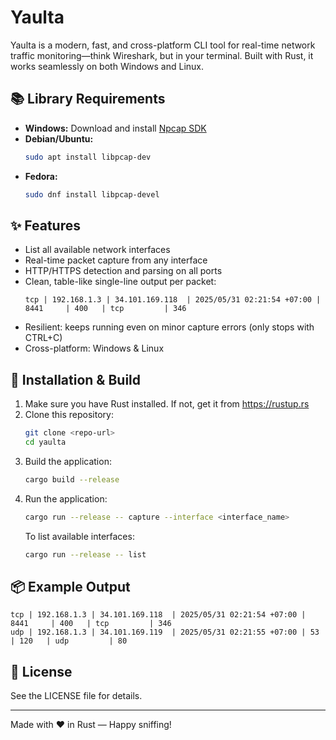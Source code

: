 # Yaulta

Yaulta is a modern, fast, and cross-platform CLI tool for real-time network traffic monitoring—think Wireshark, but in your terminal. Built with Rust, it works seamlessly on both Windows and Linux.

## 📚 Library Requirements

- **Windows:** Download and install [Npcap SDK](https://npcap.com/#download)
- **Debian/Ubuntu:**
  ```sh
  sudo apt install libpcap-dev
  ```
- **Fedora:**
  ```sh
  sudo dnf install libpcap-devel
  ```

## ✨ Features
- List all available network interfaces
- Real-time packet capture from any interface
- HTTP/HTTPS detection and parsing on all ports
- Clean, table-like single-line output per packet:
  ```
  tcp | 192.168.1.3 | 34.101.169.118  | 2025/05/31 02:21:54 +07:00 | 8441     | 400   | tcp         | 346
  ```
- Resilient: keeps running even on minor capture errors (only stops with CTRL+C)
- Cross-platform: Windows & Linux

## 🚀 Installation & Build

1. Make sure you have Rust installed. If not, get it from https://rustup.rs
2. Clone this repository:
   ```sh
   git clone <repo-url>
   cd yaulta
   ```
3. Build the application:
   ```sh
   cargo build --release
   ```
4. Run the application:
   ```sh
   cargo run --release -- capture --interface <interface_name>
   ```
   To list available interfaces:
   ```sh
   cargo run --release -- list
   ```

## 📦 Example Output
```
tcp | 192.168.1.3 | 34.101.169.118  | 2025/05/31 02:21:54 +07:00 | 8441     | 400   | tcp         | 346
udp | 192.168.1.3 | 34.101.169.119  | 2025/05/31 02:21:55 +07:00 | 53       | 120   | udp         | 80
```

## 📝 License

See the LICENSE file for details.

---

Made with ❤️ in Rust — Happy sniffing! 
